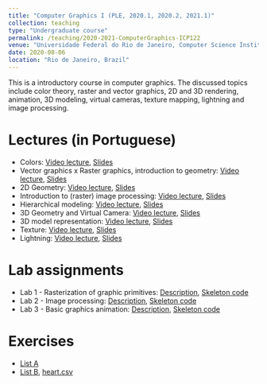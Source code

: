 ```yaml
---
title: "Computer Graphics I (PLE, 2020.1, 2020.2, 2021.1)"
collection: teaching
type: "Undergraduate course"
permalink: /teaching/2020-2021-ComputerGraphics-ICP122
venue: "Universidade Federal do Rio de Janeiro, Computer Science Institute"
date: 2020-08-06
location: "Rio de Janeiro, Brazil"
---
```


This is a introductory course in computer graphics. The discussed topics  include color theory, raster and vector graphics, 2D and 3D rendering, animation, 3D modeling, virtual cameras, texture mapping, lightning and image processing.

Lectures (in Portuguese)
======

* Colors: [Video lecture](https://www.youtube.com/playlist?list=PLSaBfj2e2k3AnkfuPg3ijzcXK7jFkBSMO), [Slides](https://drive.google.com/drive/folders/1RnOPxPcMHRYwfNzZmaY5vQquFzJhueaR?usp=sharing)
* Vector graphics x Raster graphics, introduction to geometry: [Video lecture](https://www.youtube.com/playlist?list=PLSaBfj2e2k3DKGa-4nAH2-q_KSnKHNu6R), [Slides](https://drive.google.com/drive/u/1/folders/1kgSqwdJLdTF9AmHruAw6IcPhHGgS2pU3)
* 2D Geometry: [Video lecture](https://www.youtube.com/playlist?list=PLSaBfj2e2k3Bw43Bsm5zJQmUQ32wPFXUC), [Slides](https://drive.google.com/drive/u/1/folders/11iXnajkRKJ0aJbGKtK6LIMVwKKyURo_g)
* Introduction to (raster) image processing: [Video lecture](https://www.youtube.com/playlist?list=PLSaBfj2e2k3Do2zyUyKteAQy_rzccsUnB), [Slides](https://drive.google.com/drive/u/1/folders/1LheivjaIZrQsStdUajFL55I_-3pO7w6_)
* Hierarchical modeling: [Video lecture](https://www.youtube.com/watch?v=iuB3j74qmWA), [Slides](https://drive.google.com/drive/u/1/folders/12gskUDQPhxSsmPqtCTFmbC3cogt2rhCR)
* 3D Geometry and Virtual Camera: [Video lecture](https://www.youtube.com/playlist?list=PLSaBfj2e2k3BRer5YYiV_t5-Vee5v3sqG), [Slides](https://drive.google.com/drive/u/1/folders/1W4LhxWnrANWJmv_C75uC7rP3-L5Gz7gi)
* 3D model representation: [Video lecture](https://www.youtube.com/playlist?list=PLSaBfj2e2k3DPLz9yQ8sIxA2FwleHhLey), [Slides](https://drive.google.com/drive/u/1/folders/1lihlEpZmb-5uYrNqB7Ode5ADumvoMavH)
* Texture: [Video lecture](https://www.youtube.com/watch?v=6Bc7H-xt4tI), [Slides](https://drive.google.com/drive/u/1/folders/1DDFrrPyu6EZBBziubSlmwpZunjTlYWKe)
* Lightning: [Video lecture](), [Slides]()

Lab assignments
======

* Lab 1 - Rasterization of graphic primitives: [Description](http://jvitordeoliveira96.github.io/files/UFRJ_courses/CGI_ICP122/Assignments/t1/t1_enunciado_2021.pdf), [Skeleton code](http://jvitordeoliveira96.github.io/files/UFRJ_courses/CGI_ICP122/Assignments/t1/Esqueleto_T1_notebook.ipynb)
* Lab 2 - Image processing: [Description](http://jvitordeoliveira96.github.io/files/UFRJ_courses/CGI_ICP122/Assignments/t2/t2_enunciado_2021.pdf), [Skeleton code](http://jvitordeoliveira96.github.io/files/UFRJ_courses/CGI_ICP122/Assignments/t2/Esqueleto_T2.ipynb)
* Lab 3 - Basic graphics animation: [Description](http://jvitordeoliveira96.github.io/files/UFRJ_courses/CGI_ICP122/Assignments/t3/t3_enunciado_2020-2.pdf), [Skeleton code](https://github.com/jvitordeoliveira96/UFRJ_courses/tree/6f3c1c145a3f5f767d23581e321a23099dcb027e/CGI_ICP122/Assignments/t3)

Exercises 
======

* [List A](http://jvitordeoliveira96.github.io/files/UFRJ_courses/CGI_ICP122/Exercises/ex1.pdf)
* [List B](http://jvitordeoliveira96.github.io/files/UFRJ_courses/CGI_ICP122/Exercises/ex2.pdf), [heart.csv](http://jvitordeoliveira96.github.io/files/UFRJ_courses/CGI_ICP122/Exercises/heart.csv)
